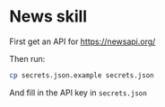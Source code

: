 # News skill

First get an API for https://newsapi.org/

Then run:    
```bash
cp secrets.json.example secrets.json
```

And fill in the API key in `secrets.json`
